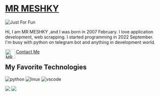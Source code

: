 # <a href="https://github.com/MR-MESHKY"> MR MESHKY </a>
<img align="center" src="https://user-images.githubusercontent.com/121286220/228952124-4a51bfe9-2ac4-43b9-9ca3-76a1f2640437.svg" alt= "Just For Fun">

Hi, I am MR MESHKY ,and I was born in 2007 February.
I love application development, web scrapping. I started programming in 2022 September.
I'm busy with python on telegram bot and anything in development 
world.

<a href="https://t.me/MR_MESHKY">
	<img align="left" alt="MR-MESHKY | Telegram" width="32px" src="https://upload.wikimedia.org/wikipedia/commons/thumb/8/83/Telegram_2019_Logo.svg/1200px-Telegram_2019_Logo.svg.png" /> Contact Me
</a>
<br>

## My Favorite Technologies
![python](https://img.shields.io/badge/Code-Python-informational?style=flat&logo=python&logoColor=white&color=informational)
![linux](https://img.shields.io/badge/OS-Linux-informational?style=flat&logo=linux&logoColor=white&color=informational)
![vscode](https://img.shields.io/badge/Editor-VsCode-informational?style=flat&logo=visual-studio-code&logoColor=white&color=informational)

![](https://github-readme-stats.vercel.app/api?username=MR-MESHKY&show_icons=true&count_private=true&theme=transparent)
![](https://github-readme-stats.vercel.app/api/top-langs/?username=MR-MESHKY&count_private=true&layout=compact&theme=transparent)
